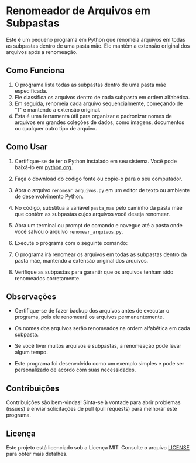 # Renomeador de Arquivos em Subpastas

Este é um pequeno programa em Python que renomeia arquivos em todas as subpastas dentro de uma pasta mãe. Ele mantém a extensão original dos arquivos após a renomeação.

## Como Funciona

1. O programa lista todas as subpastas dentro de uma pasta mãe especificada.
2. Ele classifica os arquivos dentro de cada subpasta em ordem alfabética.
3. Em seguida, renomeia cada arquivo sequencialmente, começando de "1" e mantendo a extensão original.
4. Esta é uma ferramenta útil para organizar e padronizar nomes de arquivos em grandes coleções de dados, como imagens, documentos ou qualquer outro tipo de arquivo.

## Como Usar

1. Certifique-se de ter o Python instalado em seu sistema. Você pode baixá-lo em [python.org](https://www.python.org/downloads/).

2. Faça o download do código fonte ou copie-o para o seu computador.

3. Abra o arquivo `renomear_arquivos.py` em um editor de texto ou ambiente de desenvolvimento Python.

4. No código, substitua a variável `pasta_mae` pelo caminho da pasta mãe que contém as subpastas cujos arquivos você deseja renomear.

5. Abra um terminal ou prompt de comando e navegue até a pasta onde você salvou o arquivo `renomear_arquivos.py`.

6. Execute o programa com o seguinte comando:


7. O programa irá renomear os arquivos em todas as subpastas dentro da pasta mãe, mantendo a extensão original dos arquivos.

8. Verifique as subpastas para garantir que os arquivos tenham sido renomeados corretamente.

## Observações

- Certifique-se de fazer backup dos arquivos antes de executar o programa, pois ele renomeará os arquivos permanentemente.

- Os nomes dos arquivos serão renomeados na ordem alfabética em cada subpasta.

- Se você tiver muitos arquivos e subpastas, a renomeação pode levar algum tempo.

- Este programa foi desenvolvido como um exemplo simples e pode ser personalizado de acordo com suas necessidades.

## Contribuições

Contribuições são bem-vindas! Sinta-se à vontade para abrir problemas (issues) e enviar solicitações de pull (pull requests) para melhorar este programa.

## Licença

Este projeto está licenciado sob a Licença MIT. Consulte o arquivo [LICENSE](LICENSE) para obter mais detalhes.
